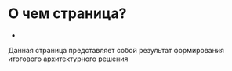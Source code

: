 # О чем страница? 
-
Данная страница представляет собой результат формирования итогового архитектурного решения


